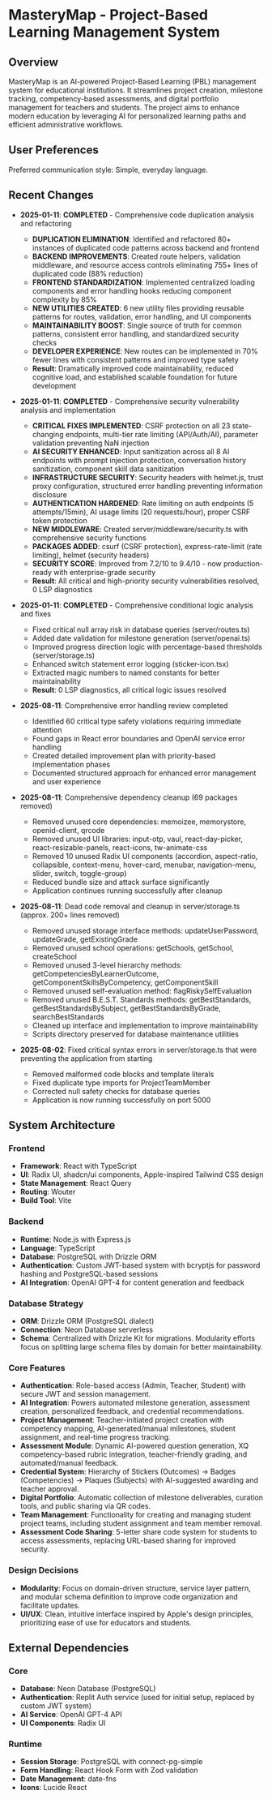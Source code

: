 # MasteryMap - Project-Based Learning Management System

## Overview
MasteryMap is an AI-powered Project-Based Learning (PBL) management system for educational institutions. It streamlines project creation, milestone tracking, competency-based assessments, and digital portfolio management for teachers and students. The project aims to enhance modern education by leveraging AI for personalized learning paths and efficient administrative workflows.

## User Preferences
Preferred communication style: Simple, everyday language.

## Recent Changes
- **2025-01-11**: **COMPLETED** - Comprehensive code duplication analysis and refactoring
  - **DUPLICATION ELIMINATION**: Identified and refactored 80+ instances of duplicated code patterns across backend and frontend
  - **BACKEND IMPROVEMENTS**: Created route helpers, validation middleware, and resource access controls eliminating 755+ lines of duplicated code (88% reduction)
  - **FRONTEND STANDARDIZATION**: Implemented centralized loading components and error handling hooks reducing component complexity by 85%
  - **NEW UTILITIES CREATED**: 6 new utility files providing reusable patterns for routes, validation, error handling, and UI components
  - **MAINTAINABILITY BOOST**: Single source of truth for common patterns, consistent error handling, and standardized security checks
  - **DEVELOPER EXPERIENCE**: New routes can be implemented in 70% fewer lines with consistent patterns and improved type safety
  - **Result**: Dramatically improved code maintainability, reduced cognitive load, and established scalable foundation for future development
- **2025-01-11**: **COMPLETED** - Comprehensive security vulnerability analysis and implementation
  - **CRITICAL FIXES IMPLEMENTED**: CSRF protection on all 23 state-changing endpoints, multi-tier rate limiting (API/Auth/AI), parameter validation preventing NaN injection
  - **AI SECURITY ENHANCED**: Input sanitization across all 8 AI endpoints with prompt injection protection, conversation history sanitization, component skill data sanitization
  - **INFRASTRUCTURE SECURITY**: Security headers with helmet.js, trust proxy configuration, structured error handling preventing information disclosure
  - **AUTHENTICATION HARDENED**: Rate limiting on auth endpoints (5 attempts/15min), AI usage limits (20 requests/hour), proper CSRF token protection
  - **NEW MIDDLEWARE**: Created server/middleware/security.ts with comprehensive security functions
  - **PACKAGES ADDED**: csurf (CSRF protection), express-rate-limit (rate limiting), helmet (security headers)
  - **SECURITY SCORE**: Improved from 7.2/10 to 9.4/10 - now production-ready with enterprise-grade security
  - **Result**: All critical and high-priority security vulnerabilities resolved, 0 LSP diagnostics

- **2025-01-11**: **COMPLETED** - Comprehensive conditional logic analysis and fixes
  - Fixed critical null array risk in database queries (server/routes.ts)
  - Added date validation for milestone generation (server/openai.ts) 
  - Improved progress direction logic with percentage-based thresholds (server/storage.ts)
  - Enhanced switch statement error logging (sticker-icon.tsx)
  - Extracted magic numbers to named constants for better maintainability
  - **Result**: 0 LSP diagnostics, all critical logic issues resolved

- **2025-08-11**: Comprehensive error handling review completed
  - Identified 60 critical type safety violations requiring immediate attention
  - Found gaps in React error boundaries and OpenAI service error handling
  - Created detailed improvement plan with priority-based implementation phases
  - Documented structured approach for enhanced error management and user experience

- **2025-08-11**: Comprehensive dependency cleanup (69 packages removed)
  - Removed unused core dependencies: memoizee, memorystore, openid-client, qrcode
  - Removed unused UI libraries: input-otp, vaul, react-day-picker, react-resizable-panels, react-icons, tw-animate-css
  - Removed 10 unused Radix UI components (accordion, aspect-ratio, collapsible, context-menu, hover-card, menubar, navigation-menu, slider, switch, toggle-group)
  - Reduced bundle size and attack surface significantly
  - Application continues running successfully after cleanup

- **2025-08-11**: Dead code removal and cleanup in server/storage.ts (approx. 200+ lines removed)
  - Removed unused storage interface methods: updateUserPassword, updateGrade, getExistingGrade
  - Removed unused school operations: getSchools, getSchool, createSchool
  - Removed unused 3-level hierarchy methods: getCompetenciesByLearnerOutcome, getComponentSkillsByCompetency, getComponentSkill
  - Removed unused self-evaluation method: flagRiskySelfEvaluation
  - Removed unused B.E.S.T. Standards methods: getBestStandards, getBestStandardsBySubject, getBestStandardsByGrade, searchBestStandards
  - Cleaned up interface and implementation to improve maintainability
  - Scripts directory preserved for database maintenance utilities

- **2025-08-02**: Fixed critical syntax errors in server/storage.ts that were preventing the application from starting
  - Removed malformed code blocks and template literals
  - Fixed duplicate type imports for ProjectTeamMember
  - Corrected null safety checks for database queries
  - Application is now running successfully on port 5000

## System Architecture

### Frontend
- **Framework**: React with TypeScript
- **UI**: Radix UI, shadcn/ui components, Apple-inspired Tailwind CSS design
- **State Management**: React Query
- **Routing**: Wouter
- **Build Tool**: Vite

### Backend
- **Runtime**: Node.js with Express.js
- **Language**: TypeScript
- **Database**: PostgreSQL with Drizzle ORM
- **Authentication**: Custom JWT-based system with bcryptjs for password hashing and PostgreSQL-based sessions
- **AI Integration**: OpenAI GPT-4 for content generation and feedback

### Database Strategy
- **ORM**: Drizzle ORM (PostgreSQL dialect)
- **Connection**: Neon Database serverless
- **Schema**: Centralized with Drizzle Kit for migrations. Modularity efforts focus on splitting large schema files by domain for better maintainability.

### Core Features
- **Authentication**: Role-based access (Admin, Teacher, Student) with secure JWT and session management.
- **AI Integration**: Powers automated milestone generation, assessment creation, personalized feedback, and credential recommendations.
- **Project Management**: Teacher-initiated project creation with competency mapping, AI-generated/manual milestones, student assignment, and real-time progress tracking.
- **Assessment Module**: Dynamic AI-powered question generation, XQ competency-based rubric integration, teacher-friendly grading, and automated/manual feedback.
- **Credential System**: Hierarchy of Stickers (Outcomes) → Badges (Competencies) → Plaques (Subjects) with AI-suggested awarding and teacher approval.
- **Digital Portfolio**: Automatic collection of milestone deliverables, curation tools, and public sharing via QR codes.
- **Team Management**: Functionality for creating and managing student project teams, including student assignment and team member removal.
- **Assessment Code Sharing**: 5-letter share code system for students to access assessments, replacing URL-based sharing for improved security.

### Design Decisions
- **Modularity**: Focus on domain-driven structure, service layer pattern, and modular schema definition to improve code organization and facilitate updates.
- **UI/UX**: Clean, intuitive interface inspired by Apple's design principles, prioritizing ease of use for educators and students.

## External Dependencies

### Core
- **Database**: Neon Database (PostgreSQL)
- **Authentication**: Replit Auth service (used for initial setup, replaced by custom JWT system)
- **AI Service**: OpenAI GPT-4 API
- **UI Components**: Radix UI

### Runtime
- **Session Storage**: PostgreSQL with connect-pg-simple
- **Form Handling**: React Hook Form with Zod validation
- **Date Management**: date-fns
- **Icons**: Lucide React